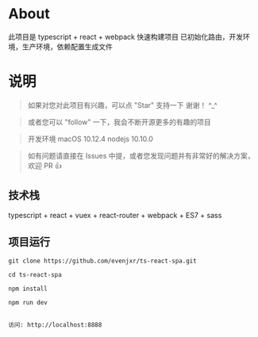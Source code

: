 
# About

此项目是 typescript + react + webpack 快速构建项目 已初始化路由，开发环境，生产环境，依赖配置生成文件


# 说明

>  如果对您对此项目有兴趣，可以点 "Star" 支持一下 谢谢！ ^_^

>  或者您可以 "follow" 一下，我会不断开源更多的有趣的项目

>  开发环境 macOS 10.12.4  nodejs 10.10.0

>  如有问题请直接在 Issues 中提，或者您发现问题并有非常好的解决方案，欢迎 PR 👍



## 技术栈

typescript + react + vuex + react-router + webpack + ES7 + sass


## 项目运行


```
git clone https://github.com/evenjxr/ts-react-spa.git  

cd ts-react-spa  

npm install

npm run dev 


访问: http://localhost:8888

```


